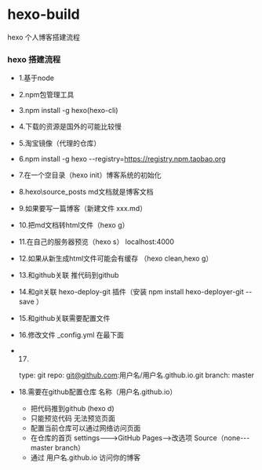# hexo-build
hexo 个人博客搭建流程

###  hexo 搭建流程

* 1.基于node

* 2.npm包管理工具

* 3.npm install -g hexo(hexo-cli)

* 4.下载的资源是国外的可能比较慢

* 5.淘宝镜像（代理的仓库）

* 6.npm install -g hexo --registry=https://registry.npm.taobao.org

* 7.在一个空目录（hexo init）博客系统的初始化

* 8.hexo\source\_posts md文档就是博客文档

* 9.如果要写一篇博客（新建文件  xxx.md）

* 10.把md文档转html文件（hexo g）

* 11.在自己的服务器预览（hexo s） localhost:4000

* 12.如果从新生成html文件可能会有缓存 （hexo clean,hexo g）

* 13.和github关联 推代码到github

* 14.和git关联 hexo-deploy-git 插件（安装 npm install hexo-deployer-git --save ）

* 15.和github关联需要配置文件

* 16.修改文件  _config.yml  在最下面

* 17.

    type: git
    repo: git@github.com:用户名/用户名.github.io.git
    branch: master

* 18.需要在github配置仓库 名称（用户名.github.io）

  * 把代码推到github (hexo d)
  * 只能预览代码 无法预览页面
  * 配置当前仓库可以通过网络访问页面
  * 在仓库的首页  settings--->GitHub Pages-->改选项 Source（none---master branch）
  * 通过 用户名.github.io 访问你的博客

